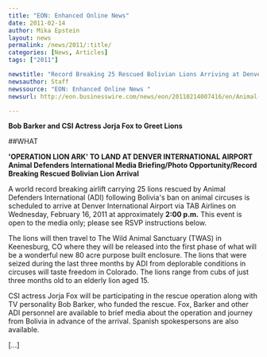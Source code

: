 ```yaml
---
title: "EON: Enhanced Online News"
date: 2011-02-14
author: Mika Epstein
layout: news
permalink: /news/2011/:title/
categories: [News, Articles]
tags: ["2011"]

newstitle: "Record Breaking 25 Rescued Bolivian Lions Arriving at Denver International Airport Wednesday, February 16, 2011  "
newsauthor: Staff  
newssource: "EON: Enhanced Online News "
newsurl: http://eon.businesswire.com/news/eon/20110214007416/en/Animal-Defenders-International/ADI/Bob-Barker  

---
```


**Bob Barker and CSI Actress Jorja Fox to Greet Lions**

##WHAT

**'OPERATION LION ARK' TO LAND AT DENVER INTERNATIONAL AIRPORT  
Animal Defenders International Media Briefing/Photo Opportunity/Record Breaking Rescued Bolivian Lion Arrival**

A world record breaking airlift carrying 25 lions rescued by Animal Defenders International (ADI) following Bolivia's ban on animal circuses is scheduled to arrive at Denver International Airport via TAB Airlines on Wednesday, February 16, 2011 at approximately **2:00 p.m.** This event is open to the media only; please see RSVP instructions below.

The lions will then travel to The Wild Animal Sanctuary (TWAS) in Keenesburg, CO where they will be released into the first phase of what will be a wonderful new 80 acre purpose built enclosure. The lions that were seized during the last three months by ADI from deplorable conditions in circuses will taste freedom in Colorado. The lions range from cubs of just three months old to an elderly lion aged 15.

CSI actress Jorja Fox will be participating in the rescue operation along with TV personality Bob Barker, who funded the rescue. Fox, Barker and other ADI personnel are available to brief media about the operation and journey from Bolivia in advance of the arrival. Spanish spokespersons are also available.

[...]

